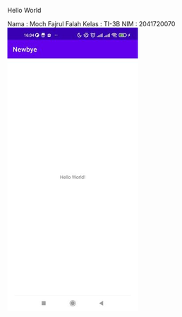 Hello World

Nama : Moch Fajrul Falah
Kelas : TI-3B
NIM : 2041720070
![Screenshot](images\Screeshots.jpg)

